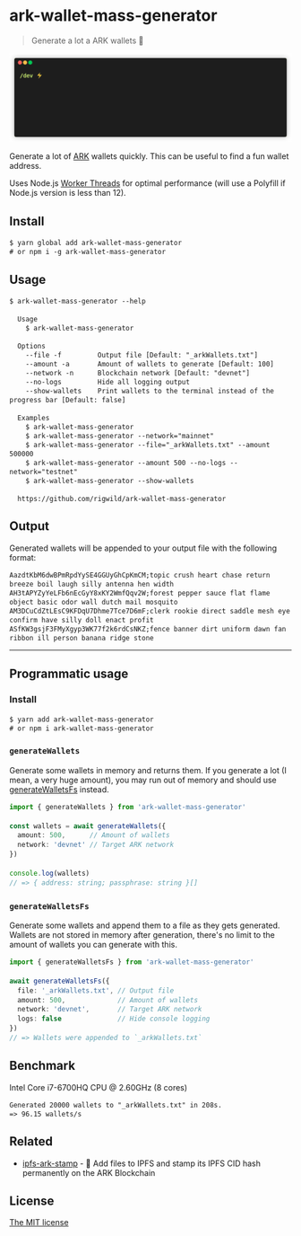 # ark-wallet-mass-generator
> Generate a lot a ARK wallets 👛

![Demo gif](./demo.gif)

Generate a lot of [ARK](https://ark.io/) wallets quickly. This can be useful to find a fun wallet address.

Uses Node.js [Worker Threads](https://nodejs.org/api/worker_threads.html) for optimal performance (will use a Polyfill if Node.js version is less than 12).

## Install

```
$ yarn global add ark-wallet-mass-generator
# or npm i -g ark-wallet-mass-generator
```

## Usage

```
$ ark-wallet-mass-generator --help

  Usage
    $ ark-wallet-mass-generator
  
  Options
    --file -f         Output file [Default: "_arkWallets.txt"]
    --amount -a       Amount of wallets to generate [Default: 100]
    --network -n      Blockchain network [Default: "devnet"]
    --no-logs         Hide all logging output
    --show-wallets    Print wallets to the terminal instead of the progress bar [Default: false]

  Examples
    $ ark-wallet-mass-generator
    $ ark-wallet-mass-generator --network="mainnet"
    $ ark-wallet-mass-generator --file="_arkWallets.txt" --amount 500000
    $ ark-wallet-mass-generator --amount 500 --no-logs --network="testnet"
    $ ark-wallet-mass-generator --show-wallets

  https://github.com/rigwild/ark-wallet-mass-generator
```

## Output
Generated wallets will be appended to your output file with the following format:

```
AazdtKbM6dwBPmRpdYySE4GGUyGhCpKmCM;topic crush heart chase return breeze boil laugh silly antenna hen width
AH3tAPYZyYeLFb6nEcGyY8xKY2WmfQqv2W;forest pepper sauce flat flame object basic odor wall dutch mail mosquito
AM3DCuCdZtLEsC9KFDqU7Dhme7Tce7D6mF;clerk rookie direct saddle mesh eye confirm have silly doll enact profit
ASfKW3gsjF3FMyXgyp3WK77f2k6rdCsNKZ;fence banner dirt uniform dawn fan ribbon ill person banana ridge stone
```

___

## Programmatic usage
### Install

```
$ yarn add ark-wallet-mass-generator
# or npm i ark-wallet-mass-generator
```

### `generateWallets`
Generate some wallets in memory and returns them. If you generate a lot (I mean, a very huge amount), you may run out of memory and should use [generateWalletsFs](#generateWalletsFs) instead.

```ts
import { generateWallets } from 'ark-wallet-mass-generator'

const wallets = await generateWallets({
  amount: 500,      // Amount of wallets
  network: 'devnet' // Target ARK network
})

console.log(wallets)
// => { address: string; passphrase: string }[]
```

### `generateWalletsFs`
Generate some wallets and append them to a file as they gets generated.\
Wallets are not stored in memory after generation, there's no limit to the amount of wallets you can generate with this.

```ts
import { generateWalletsFs } from 'ark-wallet-mass-generator'

await generateWalletsFs({
  file: '_arkWallets.txt', // Output file
  amount: 500,             // Amount of wallets
  network: 'devnet',       // Target ARK network
  logs: false              // Hide console logging
})
// => Wallets were appended to `_arkWallets.txt` 
```

## Benchmark
Intel Core i7-6700HQ CPU @ 2.60GHz (8 cores)

```
Generated 20000 wallets to "_arkWallets.txt" in 208s.
=> 96.15 wallets/s
```

## Related
 - [ipfs-ark-stamp](https://github.com/rigwild/ipfs-ark-stamp) - 📝 Add files to IPFS and stamp its IPFS CID hash permanently on the ARK Blockchain

## License
[The MIT license](./LICENSE)
